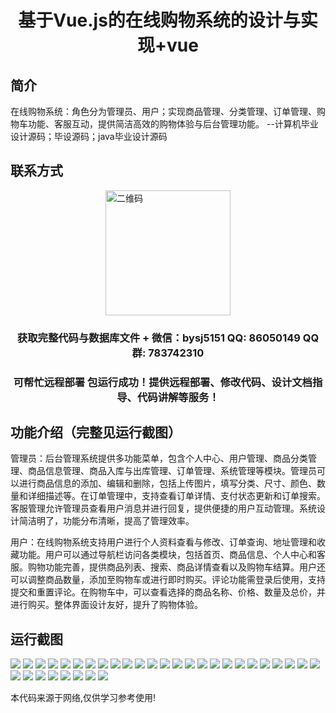 <p><h1 align="center">基于Vue.js的在线购物系统的设计与实现+vue</h1></p>

## 简介
在线购物系统：角色分为管理员、用户；实现商品管理、分类管理、订单管理、购物车功能、客服互动，提供简洁高效的购物体验与后台管理功能。    --计算机毕业设计源码；毕设源码；java毕业设计源码


## 联系方式
<img src="https://bs-1329754181.cos.ap-shanghai.myqcloud.com/wx.jpg" alt="二维码" style="display: block; margin: 0 auto;" width="200px">
<p><h3 align="center">获取完整代码与数据库文件 + 微信：bysj5151 QQ: 86050149 QQ群: 783742310</h3></p>
<p><h3 align="center">可帮忙远程部署 包运行成功！提供远程部署、修改代码、设计文档指导、代码讲解等服务！</h3></p>

## 功能介绍（完整见运行截图）
管理员：后台管理系统提供多功能菜单，包含个人中心、用户管理、商品分类管理、商品信息管理、商品入库与出库管理、订单管理、系统管理等模块。管理员可以进行商品信息的添加、编辑和删除，包括上传图片，填写分类、尺寸、颜色、数量和详细描述等。在订单管理中，支持查看订单详情、支付状态更新和订单搜索。客服管理允许管理员查看用户消息并进行回复，提供便捷的用户互动管理。系统设计简洁明了，功能分布清晰，提高了管理效率。

用户：在线购物系统支持用户进行个人资料查看与修改、订单查询、地址管理和收藏功能。用户可以通过导航栏访问各类模块，包括首页、商品信息、个人中心和客服。购物功能完善，提供商品列表、搜索、商品详情查看以及购物车结算。用户还可以调整商品数量，添加至购物车或进行即时购买。评论功能需登录后使用，支持提交和重置评论。在购物车中，可以查看选择的商品名称、价格、数量及总价，并进行购买。整体界面设计友好，提升了购物体验。


## 运行截图
![](https://bs-1329754181.cos.ap-shanghai.myqcloud.com/ssm/OnlineShoppingSystem/img/001.jpg)
![](https://bs-1329754181.cos.ap-shanghai.myqcloud.com/ssm/OnlineShoppingSystem/img/002.jpg)
![](https://bs-1329754181.cos.ap-shanghai.myqcloud.com/ssm/OnlineShoppingSystem/img/003.jpg)
![](https://bs-1329754181.cos.ap-shanghai.myqcloud.com/ssm/OnlineShoppingSystem/img/004.jpg)
![](https://bs-1329754181.cos.ap-shanghai.myqcloud.com/ssm/OnlineShoppingSystem/img/005.jpg)
![](https://bs-1329754181.cos.ap-shanghai.myqcloud.com/ssm/OnlineShoppingSystem/img/006.jpg)
![](https://bs-1329754181.cos.ap-shanghai.myqcloud.com/ssm/OnlineShoppingSystem/img/007.jpg)
![](https://bs-1329754181.cos.ap-shanghai.myqcloud.com/ssm/OnlineShoppingSystem/img/008.jpg)
![](https://bs-1329754181.cos.ap-shanghai.myqcloud.com/ssm/OnlineShoppingSystem/img/009.jpg)
![](https://bs-1329754181.cos.ap-shanghai.myqcloud.com/ssm/OnlineShoppingSystem/img/010.jpg)
![](https://bs-1329754181.cos.ap-shanghai.myqcloud.com/ssm/OnlineShoppingSystem/img/011.jpg)
![](https://bs-1329754181.cos.ap-shanghai.myqcloud.com/ssm/OnlineShoppingSystem/img/012.jpg)
![](https://bs-1329754181.cos.ap-shanghai.myqcloud.com/ssm/OnlineShoppingSystem/img/013.jpg)
![](https://bs-1329754181.cos.ap-shanghai.myqcloud.com/ssm/OnlineShoppingSystem/img/014.jpg)
![](https://bs-1329754181.cos.ap-shanghai.myqcloud.com/ssm/OnlineShoppingSystem/img/015.jpg)
![](https://bs-1329754181.cos.ap-shanghai.myqcloud.com/ssm/OnlineShoppingSystem/img/016.jpg)
![](https://bs-1329754181.cos.ap-shanghai.myqcloud.com/ssm/OnlineShoppingSystem/img/017.jpg)
![](https://bs-1329754181.cos.ap-shanghai.myqcloud.com/ssm/OnlineShoppingSystem/img/018.jpg)
![](https://bs-1329754181.cos.ap-shanghai.myqcloud.com/ssm/OnlineShoppingSystem/img/019.jpg)
![](https://bs-1329754181.cos.ap-shanghai.myqcloud.com/ssm/OnlineShoppingSystem/img/020.jpg)
![](https://bs-1329754181.cos.ap-shanghai.myqcloud.com/ssm/OnlineShoppingSystem/img/021.jpg)
![](https://bs-1329754181.cos.ap-shanghai.myqcloud.com/ssm/OnlineShoppingSystem/img/022.jpg)
![](https://bs-1329754181.cos.ap-shanghai.myqcloud.com/ssm/OnlineShoppingSystem/img/023.jpg)
![](https://bs-1329754181.cos.ap-shanghai.myqcloud.com/ssm/OnlineShoppingSystem/img/024.jpg)
![](https://bs-1329754181.cos.ap-shanghai.myqcloud.com/ssm/OnlineShoppingSystem/img/025.jpg)
![](https://bs-1329754181.cos.ap-shanghai.myqcloud.com/ssm/OnlineShoppingSystem/img/026.jpg)
![](https://bs-1329754181.cos.ap-shanghai.myqcloud.com/ssm/OnlineShoppingSystem/img/027.jpg)
![](https://bs-1329754181.cos.ap-shanghai.myqcloud.com/ssm/OnlineShoppingSystem/img/028.jpg)
![](https://bs-1329754181.cos.ap-shanghai.myqcloud.com/ssm/OnlineShoppingSystem/img/029.jpg)
![](https://bs-1329754181.cos.ap-shanghai.myqcloud.com/ssm/OnlineShoppingSystem/img/030.jpg)
![](https://bs-1329754181.cos.ap-shanghai.myqcloud.com/ssm/OnlineShoppingSystem/img/031.jpg)
![](https://bs-1329754181.cos.ap-shanghai.myqcloud.com/ssm/OnlineShoppingSystem/img/032.jpg)
![](https://bs-1329754181.cos.ap-shanghai.myqcloud.com/ssm/OnlineShoppingSystem/img/033.jpg)

<p>本代码来源于网络,仅供学习参考使用!</p>
